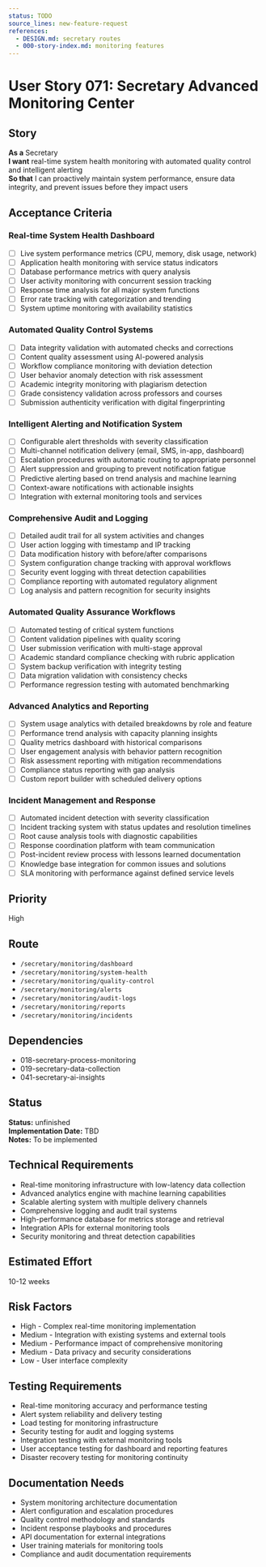 ```yaml
---
status: TODO
source_lines: new-feature-request
references:
  - DESIGN.md: secretary routes
  - 000-story-index.md: monitoring features
---
```


# User Story 071: Secretary Advanced Monitoring Center

## Story
**As a** Secretary  
**I want** real-time system health monitoring with automated quality control and intelligent alerting  
**So that** I can proactively maintain system performance, ensure data integrity, and prevent issues before they impact users

## Acceptance Criteria

### Real-time System Health Dashboard
- [ ] Live system performance metrics (CPU, memory, disk usage, network)
- [ ] Application health monitoring with service status indicators
- [ ] Database performance metrics with query analysis
- [ ] User activity monitoring with concurrent session tracking
- [ ] Response time analysis for all major system functions
- [ ] Error rate tracking with categorization and trending
- [ ] System uptime monitoring with availability statistics

### Automated Quality Control Systems
- [ ] Data integrity validation with automated checks and corrections
- [ ] Content quality assessment using AI-powered analysis
- [ ] Workflow compliance monitoring with deviation detection
- [ ] User behavior anomaly detection with risk assessment
- [ ] Academic integrity monitoring with plagiarism detection
- [ ] Grade consistency validation across professors and courses
- [ ] Submission authenticity verification with digital fingerprinting

### Intelligent Alerting and Notification System
- [ ] Configurable alert thresholds with severity classification
- [ ] Multi-channel notification delivery (email, SMS, in-app, dashboard)
- [ ] Escalation procedures with automatic routing to appropriate personnel
- [ ] Alert suppression and grouping to prevent notification fatigue
- [ ] Predictive alerting based on trend analysis and machine learning
- [ ] Context-aware notifications with actionable insights
- [ ] Integration with external monitoring tools and services

### Comprehensive Audit and Logging
- [ ] Detailed audit trail for all system activities and changes
- [ ] User action logging with timestamp and IP tracking
- [ ] Data modification history with before/after comparisons
- [ ] System configuration change tracking with approval workflows
- [ ] Security event logging with threat detection capabilities
- [ ] Compliance reporting with automated regulatory alignment
- [ ] Log analysis and pattern recognition for security insights

### Automated Quality Assurance Workflows
- [ ] Automated testing of critical system functions
- [ ] Content validation pipelines with quality scoring
- [ ] User submission verification with multi-stage approval
- [ ] Academic standard compliance checking with rubric application
- [ ] System backup verification with integrity testing
- [ ] Data migration validation with consistency checks
- [ ] Performance regression testing with automated benchmarking

### Advanced Analytics and Reporting
- [ ] System usage analytics with detailed breakdowns by role and feature
- [ ] Performance trend analysis with capacity planning insights
- [ ] Quality metrics dashboard with historical comparisons
- [ ] User engagement analysis with behavior pattern recognition
- [ ] Risk assessment reporting with mitigation recommendations
- [ ] Compliance status reporting with gap analysis
- [ ] Custom report builder with scheduled delivery options

### Incident Management and Response
- [ ] Automated incident detection with severity classification
- [ ] Incident tracking system with status updates and resolution timelines
- [ ] Root cause analysis tools with diagnostic capabilities
- [ ] Response coordination platform with team communication
- [ ] Post-incident review process with lessons learned documentation
- [ ] Knowledge base integration for common issues and solutions
- [ ] SLA monitoring with performance against defined service levels

## Priority
High

## Route
- `/secretary/monitoring/dashboard`
- `/secretary/monitoring/system-health`
- `/secretary/monitoring/quality-control`
- `/secretary/monitoring/alerts`
- `/secretary/monitoring/audit-logs`
- `/secretary/monitoring/reports`
- `/secretary/monitoring/incidents`

## Dependencies
- 018-secretary-process-monitoring
- 019-secretary-data-collection
- 041-secretary-ai-insights


## Status
**Status:** unfinished  
**Implementation Date:** TBD  
**Notes:** To be implemented
## Technical Requirements
- Real-time monitoring infrastructure with low-latency data collection
- Advanced analytics engine with machine learning capabilities
- Scalable alerting system with multiple delivery channels
- Comprehensive logging and audit trail systems
- High-performance database for metrics storage and retrieval
- Integration APIs for external monitoring tools
- Security monitoring and threat detection capabilities

## Estimated Effort
10-12 weeks

## Risk Factors
- High - Complex real-time monitoring implementation
- Medium - Integration with existing systems and external tools
- Medium - Performance impact of comprehensive monitoring
- Medium - Data privacy and security considerations
- Low - User interface complexity

## Testing Requirements
- Real-time monitoring accuracy and performance testing
- Alert system reliability and delivery testing
- Load testing for monitoring infrastructure
- Security testing for audit and logging systems
- Integration testing with external monitoring tools
- User acceptance testing for dashboard and reporting features
- Disaster recovery testing for monitoring continuity

## Documentation Needs
- System monitoring architecture documentation
- Alert configuration and escalation procedures
- Quality control methodology and standards
- Incident response playbooks and procedures
- API documentation for external integrations
- User training materials for monitoring tools
- Compliance and audit documentation requirements